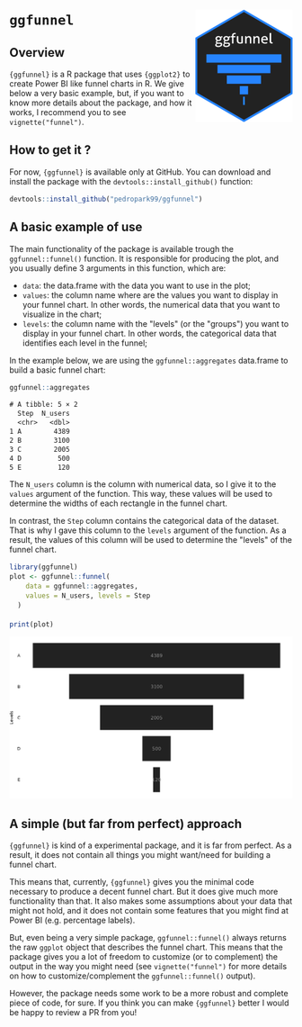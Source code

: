 # `ggfunnel` <img src="inst/ggfunnel-logo.png" style="height:200px" align="right" />

## Overview

`{ggfunnel}` is a R package that uses `{ggplot2}` to create Power BI
like funnel charts in R. We give below a very basic example, but, if you want to know 
more details about the package, and how it works, I recommend you to see `vignette("funnel")`.


## How to get it ?

For now, `{ggfunnel}` is available only at GitHub. You can download and install the package with the `devtools::install_github()` function:

```r
devtools::install_github("pedropark99/ggfunnel")
```


## A basic example of use

The main functionality of the package is available trough the `ggfunnel::funnel()` function. It is responsible for producing the plot, and you usually define 3 arguments in this function, which are:

- `data`: the data.frame with the data you want to use in the plot;
- `values`: the column name where are the values you want to display in your funnel chart. In other words, the numerical data that you want to visualize in the chart;
- `levels`: the column name with the "levels" (or the "groups") you want to display in your funnel chart. In other words, the categorical data that identifies each level in the funnel;

In the example below, we are using the `ggfunnel::aggregates` data.frame to build a basic funnel chart:

```r
ggfunnel::aggregates
```
```
# A tibble: 5 × 2
  Step  N_users
  <chr>   <dbl>
1 A        4389
2 B        3100
3 C        2005
4 D         500
5 E         120
```

The `N_users` column is the column with numerical data, so I give it to the `values` argument of the function. This way, these values will be used to determine the widths of each rectangle in the funnel chart. 

In contrast, the `Step` column contains the categorical data of the dataset. That is why I gave this column to the `levels` argument of the function. As a result, the values of this column will be used to determine the "levels" of the funnel chart.

```r
library(ggfunnel)
plot <- ggfunnel::funnel(
    data = ggfunnel::aggregates,
    values = N_users, levels = Step
  )

print(plot)
```

![](inst/example1.png)

## A simple (but far from perfect) approach

`{ggfunnel}` is kind of a experimental package, and it is far from perfect. As a result, it does not contain all things you might want/need for building a funnel chart. 

This means that, currently, `{ggfunnel}` gives you the minimal code necessary to produce a decent funnel chart. But it does give much more functionality than that. It also makes some assumptions about your data that might not hold, and it does not contain some features that you might find at Power BI (e.g. percentage labels).

But, even being a very simple package, `ggfunnel::funnel()` always returns the raw `ggplot` object that describes the funnel chart. This means that the package gives you a lot of freedom to customize (or to complement) the output in the way you might need (see `vignette("funnel")` for more details on how to customize/complement the `ggfunnel::funnel()` output).

However, the package needs some work to be a more robust and complete piece of code, for sure. If you think you can make `{ggfunnel}` better I would be happy to review a PR from you!

